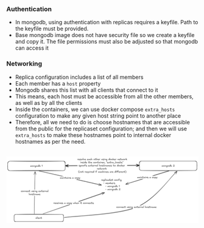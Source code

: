 ### Authentication
- In mongodb, using authentication with replicas requires a keyfile. Path to the keyfile must be provided.
- Base mongodb image does not have security file so we create a keyfile and copy it. The file permissions must also be adjusted so that mongodb can access it


### Networking
- Replica configuration includes a list of all members
- Each member has a `host` property
- Mongodb shares this list with all clients that connect to it
- This means, each host must be accessible from all the other members, as well as by all the clients
- Inside the containers, we can use docker compose `extra_hosts` configuration to make any given host string point to another place
- Therefore, all we need to do is choose hostnames that are accessible from the public for the replicaset configuration; and then we will use `extra_hosts` to make these hostnames point to internal docker hostnames as per the need. 

\
![alt text](./replica-set-config.png)